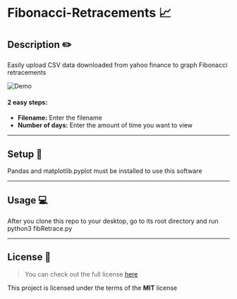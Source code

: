 
Fibonacci-Retracements :chart_with_upwards_trend:
============

## Description :pencil2:
Easily upload CSV data downloaded from yahoo finance to graph Fibonacci retracements


![Demo](https://i.imgur.com/F293AhO.png)


#### 2 easy steps:
- **Filename:** Enter the filename
- **Number of days:** Enter the amount of time you want to view

---

## Setup :wrench:
Pandas and matplotlib.pyplot must be installed to use this software

---

## Usage :computer:
After you clone this repo to your desktop, go to its root directory and run python3 fibRetrace.py 

---

## License :scroll:
>You can check out the full license [here](https://github.com/MatthewSzurkowski/Fibonacci-Retracements/blob/main/LICENSE)

This project is licensed under the terms of the **MIT** license
